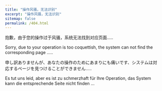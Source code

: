 ```yaml
---
title: "操作风骚，无法识别"
excerpt: "操作风骚，无法识别"
sitemap: false
permalink: /404.html
---
```

抱歉，由于您的操作过于风骚，系统无法找到对应页面.....

Sorry, due to your operation is too coquettish, the system can not find the corresponding page .....

申し訳ありませんが、あなたの操作のためにあまりにも痛いです、システムは対応するページを見つけることができません.....

Es tut uns leid, aber es ist zu schmerzhaft für Ihre Operation, das System kann die entsprechende Seite nicht finden ...

